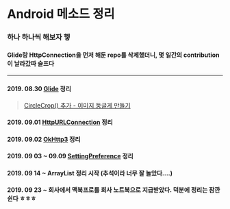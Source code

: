 # Android 메소드 정리

  ### 하나 하나씩 해보자 헿
  #### Glide랑 HttpConnection을 먼저 해둔 repo를 삭제했더니, 몇 일간의 contribution이 날라갔따 슬프다
***
#### 2019. 08.30 <a href="https://github.com/Uni-Stark/Android_method_make_up/tree/master/%231_Glide" target="_blank">Glide</a> 정리
><a href="https://github.com/Uni-Stark/Android_method_make_up/tree/master/%231_Glide/%EC%9D%B4%EB%AF%B8%EC%A7%80%EB%91%A5%EA%B8%80%EA%B2%8C%EB%A7%8C%EB%93%A4%EA%B8%B0" target="_blank">CircleCrop() 추가 - 이미지 둥글게 만들기</a>
#### 2019. 09.01 <a href="https://github.com/Uni-Stark/Android_method_make_up/tree/master/%232_HttpURLConnection" target="_blank"> HttpURLConnection</a> 정리
#### 2019. 09.02 <a href="https://github.com/Uni-Stark/Android_method_make_up/tree/master/%233_OkHttp3" target="_blank"> OkHttp3</a> 정리
#### 2019. 09 03 ~ 09.09 <a href="https://github.com/Uni-Stark/Android_method_make_up/tree/master/%234_SettingPreference" target="_blank"> SettingPreference</a> 정리
#### 2019. 09 14 ~ ArrayList 정리 시작 (추석이라 너무 잘 놀았다....)
#### 2019. 09 23 ~ 회사에서 맥북프로를 회사 노트북으로 지급받았다. 덕분에 정리는 잠깐 쉰다 ㅎㅎㅎ
